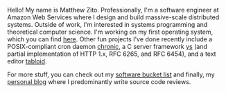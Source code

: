 Hello! My name is Matthew Zito. Professionally, I'm a software engineer at Amazon Web Services where I design and build massive-scale distributed systems. Outside of work, I'm interested in systems programming and theoretical computer science. I'm working on my first operating system, which you can find [here](https://github.com/exbotanical/toulouse). Other fun projects I've done recently include a POSIX-compliant cron daemon [chronic](https://github.com/exbotanical/chronic), a C server framework [ys](https://exbotanical.github.io/ys/) (and partial implementation of HTTP 1.x, RFC 6265, and RFC 6454), and a text editor [tabloid](https://github.com/exbotanical/tabloid).

For more stuff, you can check out my [software bucket list](./docs/mr_bucket.md) and finally, my [personal blog](zito.fyi) where I predominantly write source code reviews.
